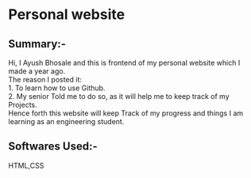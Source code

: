 # Personal website
<h2>Summary:-</h2>
<p>
Hi, I Ayush Bhosale and this is frontend of my personal website which I made a year ago.<br>
The reason I posted it:<br>
1. To learn how to use Github.<br>
2. My senior Told me to do so, as it will help me to keep track of my Projects.<br>
Hence forth this website will keep Track of my progress and things I am learning as an engineering student.
</p>
<h2>Softwares Used:-</h2>
<p>HTML,CSS</p>

